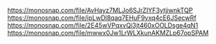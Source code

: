 https://monosnap.com/file/AvHayz7MLJo6SJrZIYF3ytjiwnkTQP
https://monosnap.com/file/ipLwDl8qaq7EHuF9vxq4cE6JSecwRf
https://monosnap.com/file/2E45wVPqxvQi3jt460xOOLDsge4qN1
https://monosnap.com/file/mwwx0Jw1LrWLXkunAKMZLp67opSPAM